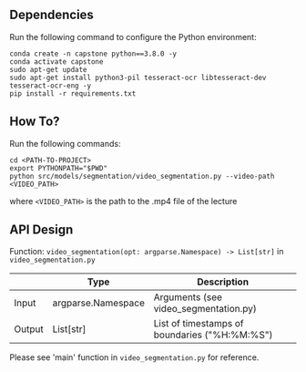 ## Dependencies
Run the following command to configure the Python environment:

```shell script
conda create -n capstone python==3.8.0 -y
conda activate capstone
sudo apt-get update
sudo apt-get install python3-pil tesseract-ocr libtesseract-dev tesseract-ocr-eng -y
pip install -r requirements.txt
```

## How To?
Run the following commands:
```shell script
cd <PATH-TO-PROJECT>
export PYTHONPATH="$PWD"
python src/models/segmentation/video_segmentation.py --video-path <VIDEO_PATH>
```
where `<VIDEO_PATH>` is the path to the .mp4 file of the lecture


## API Design
Function: `video_segmentation(opt: argparse.Namespace) -> List[str]` in `video_segmentation.py`

|        | Type               | Description                                   |
|--------|--------------------|-----------------------------------------------|
| Input  | argparse.Namespace | Arguments (see video_segmentation.py)         |
| Output | List[str]          | List of timestamps of boundaries ("%H:%M:%S") |

Please see 'main' function in `video_segmentation.py` for reference.
